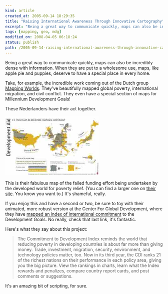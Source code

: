 ```yaml
---
kind: article
created_at: 2005-09-14 18:29:35
title: "Raising International Awareness Through Innovative Cartography"
excerpt: "Being a great way to communicate quickly, maps can also be incredibly dense with information. When they are put to a wholesome use, maps, like apple pie and puppies, deserve to have a special place in every home."
tags: [mapping, geo, mdg]
modified_on: 2008-04-05 06:18:24
status: publish 
path: /2005-09-14-raising-international-awareness-through-innovative-cartography
---
```


Being a great way to communicate quickly, maps can also be incredibly dense with information.  When they are put to a wholesome use, maps, like apple pie and puppies, deserve to have a special place in every home.

Take, for example, the incredible work coming out of the Dutch group <a href="http://www.mappingworlds.nl/">Mapping Worlds</a>. They've beautifully mapped global poverty, international migration, and civil conflict. They even have a special section of maps for Millennium Development Goals!  

These Nederlanders have their act together. 

<img alt="oda_june2005.jpg" src="/images/oda_june2005.jpg" />

This is their fabulous map of the failed funding effort being undertaken by the developed world for poverty relief. (You can find a larger one on <a href="http://www.mappingworlds.nl/">their site</a>. You know you want to.) It's shameful, really. 


If you enjoy this and have a second or two, be sure to toy with their animated, more robust version at the Center For Global Development, where they have <a href="http://www.cgdev.org/section/initiatives/_active/cdi/_maps/">mapped an index of international commitment</a> to the Development Goals. No really, check that last link, it's fantastic. 

Here's what they say about this project: <blockquote class="large"> The Commitment to Development Index reminds the world that reducing poverty in developing countries is about far more than giving money. Trade, investment, migration, security, environment, and technology policies matter, too. Now in its third year, the CDI ranks 21 of the richest nations on their performance in each policy area, giving you the big picture. View the rankings in charts, learn what the Index rewards and penalizes, compare country report cards, and post comments or suggestions.</blockquote> 

It's an amazing bit of scripting, for sure.